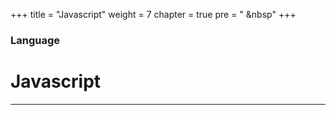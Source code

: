 +++
title = "Javascript"
weight = 7
chapter = true
pre = "<i class='fas fa-book-open'></i> &nbsp"
+++

### Language

# **Javascript**

---

